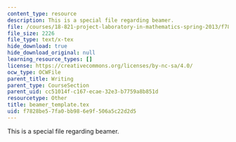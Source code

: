 ```yaml
---
content_type: resource
description: This is a special file regarding beamer.
file: /courses/18-821-project-laboratory-in-mathematics-spring-2013/f7828be57fa0bb986e9f506a5c22d2d5_beamer_template.tex
file_size: 2226
file_type: text/x-tex
hide_download: true
hide_download_original: null
learning_resource_types: []
license: https://creativecommons.org/licenses/by-nc-sa/4.0/
ocw_type: OCWFile
parent_title: Writing
parent_type: CourseSection
parent_uid: cc51014f-c167-ecae-32e3-b7759a8b851d
resourcetype: Other
title: beamer_template.tex
uid: f7828be5-7fa0-bb98-6e9f-506a5c22d2d5
---
```

This is a special file regarding beamer.